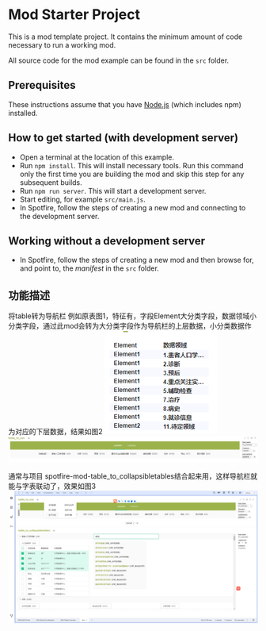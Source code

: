 # Mod Starter Project
This is a mod template project. It contains the minimum amount of code necessary to run a working mod.  

All source code for the mod example can be found in the `src` folder.

## Prerequisites
These instructions assume that you have [Node.js](https://nodejs.org/en/) (which includes npm) installed.

## How to get started (with development server)
- Open a terminal at the location of this example.
- Run `npm install`. This will install necessary tools. Run this command only the first time you are building the mod and skip this step for any subsequent builds.
- Run `npm run server`. This will start a development server.
- Start editing, for example `src/main.js`.
- In Spotfire, follow the steps of creating a new mod and connecting to the development server.

## Working without a development server
- In Spotfire, follow the steps of creating a new mod and then browse for, and point to, the _manifest_ in the `src` folder.
## 功能描述
将table转为导航栏
例如原表图1，特征有，字段Element大分类字段，数据领域小分类字段，通过此mod会转为大分类字段作为导航栏的上层数据，小分类数据作为对应的下层数据，结果如图2
![图1](image.png)![图2](image-1.png)

通常与项目 spotfire-mod-table_to_collapsibletables结合起来用，这样导航栏就能与字表联动了，效果如图3
![图3](image-2.png)